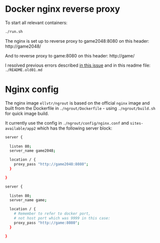 # Docker nginx reverse proxy

To start all relevant containers:
```bash
./run.sh
```

The nginx is set up to reverse proxy to game2048:8080 on this header:
http://game2048/

And to reverse proxy to game:8080 on this header:
http://game/

I resolved previous errors described 
[in this issue](https://stackoverflow.com/questions/47091356/docker-nginx-reverse-proxy-gives-502-bad-gateway/) 
and in this readme file:
`./README.old01.md`

# Nginx config
The nginx image `ellvtr/ngrout` is based on the official `nginx` image
and built from the Dockerfile in `./ngrout/Dockerfile` - 
using `./ngrout/build.sh` for quick image build.

It currently use the config in `./ngrout/config/nginx.conf`
and `sites-available/app2` which has the following server
block:
```bash
server {
  
  listen 80;
  server_name game2048;

  location / {
    proxy_pass "http://game2048:8080";
  }

}

server {
  
  listen 80;
  server_name game;

  location / {
    # Remember to refer to docker port, 
    # not host port which was 9999 in this case:
    proxy_pass "http://game:8080";
  }

}
```